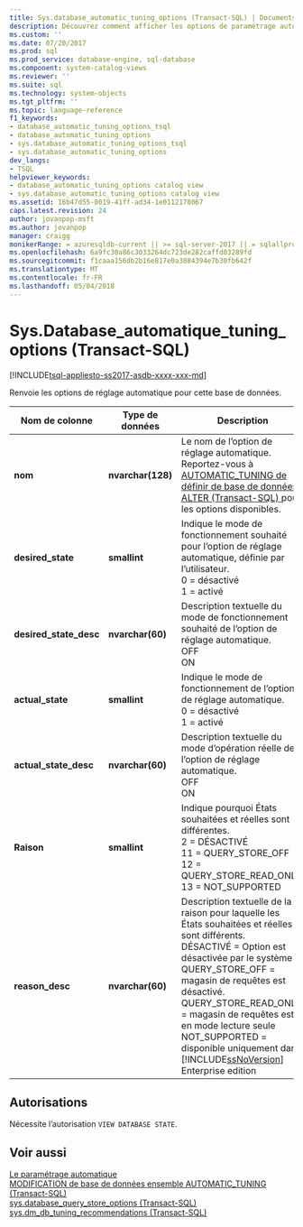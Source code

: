 ```yaml
---
title: Sys.database_automatic_tuning_options (Transact-SQL) | Documents Microsoft
description: Découvrez comment afficher les options de paramétrage automatique sur une base de données SQL
ms.custom: ''
ms.date: 07/20/2017
ms.prod: sql
ms.prod_service: database-engine, sql-database
ms.component: system-catalog-views
ms.reviewer: ''
ms.suite: sql
ms.technology: system-objects
ms.tgt_pltfrm: ''
ms.topic: language-reference
f1_keywords:
- database_automatic_tuning_options_tsql
- database_automatic_tuning_options
- sys.database_automatic_tuning_options_tsql
- sys.database_automatic_tuning_options
dev_langs:
- TSQL
helpviewer_keywords:
- database_automatic_tuning_options catalog view
- sys.database_automatic_tuning_options catalog view
ms.assetid: 16b47d55-8019-41ff-ad34-1e0112178067
caps.latest.revision: 24
author: jovanpop-msft
ms.author: jovanpop
manager: craigg
monikerRange: = azuresqldb-current || >= sql-server-2017 || = sqlallproducts-allversions
ms.openlocfilehash: 6a9fc30a86c3033264dc723de282caffd03289fd
ms.sourcegitcommit: f1caaa156db2b16e817e0a3884394e7b30fb642f
ms.translationtype: MT
ms.contentlocale: fr-FR
ms.lasthandoff: 05/04/2018
---
```

# <a name="sysdatabaseautomatictuningoptions-transact-sql"></a>Sys.Database\_automatique\_tuning_options (Transact-SQL)
[!INCLUDE[tsql-appliesto-ss2017-asdb-xxxx-xxx-md](../../includes/tsql-appliesto-ss2017-asdb-xxxx-xxx-md.md)]

  Renvoie les options de réglage automatique pour cette base de données.  

|Nom de colonne|Type de données| Description|  
|-----------------|---------------|-----------------|  
|**nom**|**nvarchar(128)**|Le nom de l’option de réglage automatique. Reportez-vous à [AUTOMATIC_TUNING de définir de base de données ALTER &#40;Transact-SQL&#41; ](../../t-sql/statements/alter-database-transact-sql-set-options.md) pour les options disponibles.|  
|**desired_state**|**smallint**|Indique le mode de fonctionnement souhaité pour l’option de réglage automatique, définie par l’utilisateur.<br />0 = désactivé<br />1 = activé|  
|**desired_state_desc**|**nvarchar(60)**|Description textuelle du mode de fonctionnement souhaité de l’option de réglage automatique.<br />OFF<br />ON|  
|**actual_state**|**smallint**|Indique le mode de fonctionnement de l’option de réglage automatique.<br />0 = désactivé<br />1 = activé|  
|**actual_state_desc**|**nvarchar(60)**|Description textuelle du mode d’opération réelle de l’option de réglage automatique.<br />OFF<br />ON|  
|**Raison**|**smallint**|Indique pourquoi États souhaitées et réelles sont différentes.<br />2 = DÉSACTIVÉ<br />11 = QUERY_STORE_OFF<br />12 = QUERY_STORE_READ_ONLY<br />13 = NOT_SUPPORTED|   
|**reason_desc**|**nvarchar(60)**|Description textuelle de la raison pour laquelle les États souhaitées et réelles sont différents.<br />DÉSACTIVÉ = Option est désactivée par le système<br />QUERY_STORE_OFF = magasin de requêtes est désactivé.<br />QUERY_STORE_READ_ONLY = magasin de requêtes est en mode lecture seule<br />NOT_SUPPORTED = disponible uniquement dans [!INCLUDE[ssNoVersion](../../includes/ssnoversion-md.md)] Enterprise edition| 
  
## <a name="permissions"></a>Autorisations  
 Nécessite l’autorisation `VIEW DATABASE STATE`.  
  
## <a name="see-also"></a>Voir aussi  
 [Le paramétrage automatique](../../relational-databases/automatic-tuning/automatic-tuning.md)   
 [MODIFICATION de base de données ensemble AUTOMATIC_TUNING &#40;Transact-SQL&#41;](../../t-sql/statements/alter-database-transact-sql-set-options.md)   
 [sys.database_query_store_options &#40;Transact-SQL&#41;](../../relational-databases/system-catalog-views/sys-database-query-store-options-transact-sql.md)   
 [sys.dm_db_tuning_recommendations &#40;Transact-SQL&#41;](../../relational-databases/system-dynamic-management-views/sys-dm-db-tuning-recommendations-transact-sql.md)   
 
